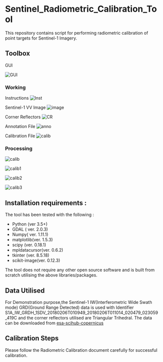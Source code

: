 # Sentinel_Radiometric_Calibration_Tool
This repository contains script for performing radiometric calibration of point targets for Sentinel-1 Imagery.

## Toolbox
GUI

![GUI](https://github.com/shubhamsharma1609/Sentinel_Radiometric_Calibration_Tool/blob/main/images/11.PNG)


### Working
Instructions
![Inst](https://github.com/shubhamsharma1609/Sentinel_Radiometric_Calibration_Tool/blob/main/images/12.PNG)

Sentinel-1 VV Image
![image](https://github.com/shubhamsharma1609/Sentinel_Radiometric_Calibration_Tool/blob/main/images/13.PNG)

Corner Reflectors
![CR](https://github.com/shubhamsharma1609/Sentinel_Radiometric_Calibration_Tool/blob/main/images/14.PNG)

Annotation File
![anno](https://github.com/shubhamsharma1609/Sentinel_Radiometric_Calibration_Tool/blob/main/images/15.PNG)

Calibration File
![calib](https://github.com/shubhamsharma1609/Sentinel_Radiometric_Calibration_Tool/blob/main/images/16.PNG)

### Processing

![calib](https://github.com/shubhamsharma1609/Sentinel_Radiometric_Calibration_Tool/blob/main/images/17.png)

![calib1](https://github.com/shubhamsharma1609/Sentinel_Radiometric_Calibration_Tool/blob/main/images/18.png)

![calib2](https://github.com/shubhamsharma1609/Sentinel_Radiometric_Calibration_Tool/blob/main/images/19.png)

![calib3](https://github.com/shubhamsharma1609/Sentinel_Radiometric_Calibration_Tool/blob/main/images/20.png)

## Installation requirements :
The tool has been tested with the following : 
* Python (ver 3.5+)
* GDAL ( ver. 2.0.3)
* Numpy( ver. 1.11.1)
* matplotlib(ver. 1.5.3)
* scipy (ver. 0.18.1)
* mpldatacursor(ver. 0.6.2)
* tkinter (ver. 8.5.18)
* scikit-image(ver. 0.12.3)

The tool does not require any other open source software and is built from scratch utilising the above libraries/packages.


## Data Utilised
For Demonstration purpose,the Sentinel-1 IW(Interferometric Wide Swath mode) GRD(Ground Range Detected) data is used with Identifier  S1A_IW_GRDH_1SDV_20180206T010949_20180206T011014_020479_023059_419C and the corner reflectors utilised are Triangular Trihedral.
The data can be downloaded from [esa-scihub-copernicus](https://scihub.copernicus.eu/dhus/#/home)


## Calibration Steps
Please follow the Radiometric Calibration document carefully for successful calibration.



